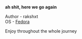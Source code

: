 **ah shit, here we go again**

Author - rakshxt <br>
OS     - [Fedora](https://fedoraproject.org/) <br>

Enjoy throughout the whole journey
